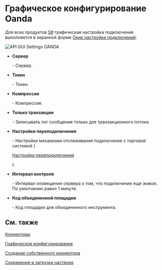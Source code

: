 # Графическое конфигурирование Oanda

Для всех продуктов [S\#](StockSharpAbout.md) графическая настройка подключения выполняется в экранной форме [Окно настройки подключений](API_UI_ConnectorWindow.md):

![API GUI Settings OANDA](~/images/API_GUI_Settings_OANDA.png)

- **Сервер**

   \- Сервер.
- **Токен**

   \- Токен.
- **Компрессия**

   \- Компрессия.
- **Только транзакции**

   \- Записывать лог сообщения только для транзакционного потока.
- **Настройки переподключения**

   \- Настройки механизма отслеживания подключения с торговой системой (

  [Настройки переподключения](Reconnect.md)

  ). 
- **Интервал контроля**

   \- Интервал оповещения сервера о том, что подключение еще живое. По умолчанию равно 1 минуте. 
- **Код объединенной площадки**

   \- Код площадки для объединенного инструмента. 

## См. также

[Коннекторы](API_Connectors.md)

[Графическое конфигурирование](API_ConnectorsUIConfiguration.md)

[Создание собственного коннектора](ConnectorCreating.md)

[Сохранение и загрузка настроек](API_Connectors_SaveConnectorSettings.md)
